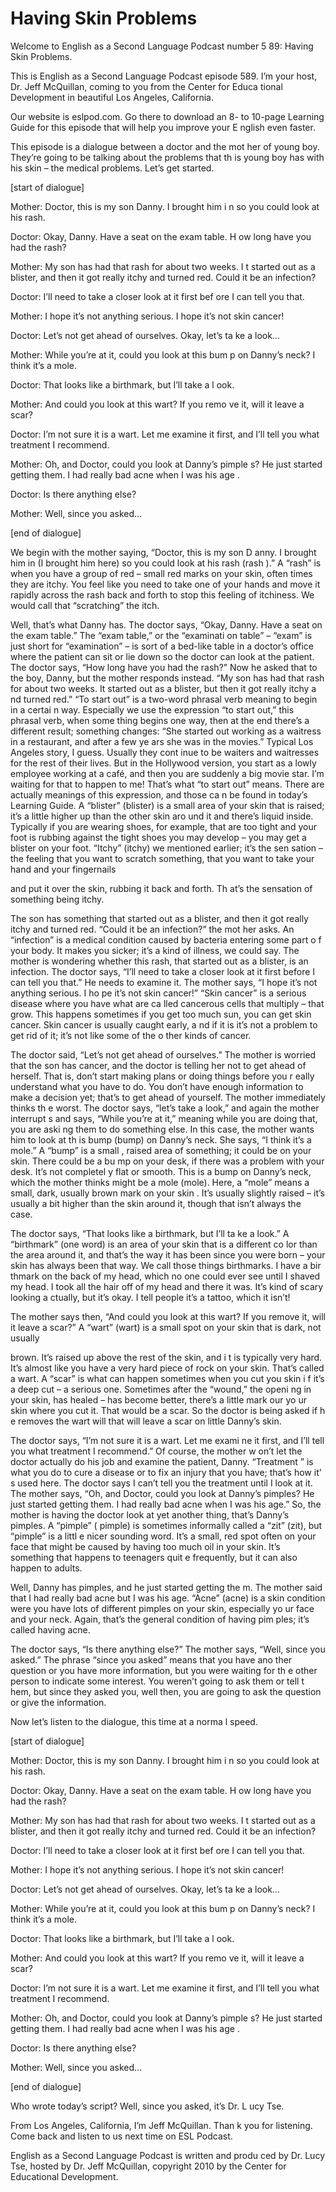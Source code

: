 # Having Skin Problems

Welcome to English as a Second Language Podcast number 5 89: Having Skin Problems. 

This is English as a Second Language Podcast episode 589.  I’m your host, Dr. Jeff McQuillan, coming to you from the Center for Educa tional Development in beautiful Los Angeles, California. 

Our website is eslpod.com.  Go there to download an 8- to 10-page Learning Guide for this episode that will help you improve your E nglish even faster. 

This episode is a dialogue between a doctor and the mot her of young boy. They’re going to be talking about the problems that th is young boy has with his skin – the medical problems.  Let’s get started. 

[start of dialogue] 

Mother:  Doctor, this is my son Danny.  I brought him i n so you could look at his rash. 

Doctor:  Okay, Danny.  Have a seat on the exam table.  H ow long have you had the rash? 

Mother:  My son has had that rash for about two weeks.  I t started out as a blister, and then it got really itchy and turned red.  Could it be an infection? 

Doctor:  I’ll need to take a closer look at it first bef ore I can tell you that.   

Mother:  I hope it’s not anything serious.  I hope it’s not skin cancer! 

Doctor:  Let’s not get ahead of ourselves.  Okay, let’s ta ke a look…  

Mother:  While you’re at it, could you look at this bum p on Danny’s neck?  I think it’s a mole. 

Doctor:  That looks like a birthmark, but I’ll take a l ook. 

Mother:  And could you look at this wart?  If you remo ve it, will it leave a scar? 

 Doctor:  I’m not sure it is a wart.  Let me examine it first, and I’ll tell you what treatment I recommend. 

Mother:  Oh, and Doctor, could you look at Danny’s pimple s?  He just started getting them.  I had really bad acne when I was his age . 

Doctor:  Is there anything else? 

Mother:  Well, since you asked… 

[end of dialogue] 

We begin with the mother saying, “Doctor, this is my son D anny.  I brought him in (I brought him here) so you could look at his rash (rash ).”  A “rash” is when you have a group of red – small red marks on your skin, often times they are itchy. You feel like you need to take one of your hands and move  it rapidly across the rash back and forth to stop this feeling of itchiness.  We  would call that “scratching” the itch. 

Well, that’s what Danny has.  The doctor says, “Okay, Danny.   Have a seat on the exam table.”  The “exam table,” or the “examinati on table” – “exam” is just short for “examination” – is sort of a bed-like table in  a doctor’s office where the patient can sit or lie down so the doctor can look at the  patient.  The doctor says, “How long have you had the rash?”  Now he asked that to  the boy, Danny, but the mother responds instead.  “My son has had that rash for about two weeks.  It started out as a blister, but then it got really itchy a nd turned red.”  “To start out” is a two-word phrasal verb meaning to begin in a certai n way.  Especially we use the expression “to start out,” this phrasal verb, when some thing begins one way, then at the end there’s a different result; something  changes: “She started out working as a waitress in a restaurant, and after a few ye ars she was in the movies.”  Typical Los Angeles story, I guess.  Usually they cont inue to be waiters and waitresses for the rest of their lives.  But in the Hollywood version, you start as a lowly employee working at a café, and then you are  suddenly a big movie star.  I’m waiting for that to happen to me!  That’s what “to start out” means. There are actually meanings of this expression, and those ca n be found in today’s Learning Guide.  A “blister” (blister) is a small  area of your skin that is raised; it’s a little higher up than the other skin aro und it and there’s liquid inside. Typically if you are wearing shoes, for example, that are too tight and your foot is rubbing against the tight shoes you may develop – you may get a blister on your foot.  “Itchy” (itchy) we mentioned earlier; it’s the sen sation – the feeling that you want to scratch something, that you want to take your hand  and your fingernails  

 and put it over the skin, rubbing it back and forth.  Th at’s the sensation of something being itchy. 

The son has something that started out as a blister, and then it got really itchy and turned red.  “Could it be an infection?” the mot her asks.  An “infection” is a medical condition caused by bacteria entering some part o f your body.  It makes you sicker; it’s a kind of illness, we could say.  The mother  is wondering whether this rash, that started out as a blister, is an infection.   The doctor says, “I’ll need to take a closer look at it first before I can tell you  that.”  He needs to examine it. The mother says, “I hope it’s not anything serious.  I ho pe it’s not skin cancer!” “Skin cancer” is a serious disease where you have what are ca lled cancerous cells that multiply – that grow.  This happens sometimes if you get too much sun, you can get skin cancer.  Skin cancer is usually caught early, a nd if it is it’s not a problem to get rid of it; it’s not like some of the o ther kinds of cancer. 

The doctor said, “Let’s not get ahead of ourselves.”  The  mother is worried that the son has cancer, and the doctor is telling her not to get ahead of herself.  That is, don’t start making plans or doing things before you r eally understand what you have to do.  You don’t have enough information to make  a decision yet; that’s to get ahead of yourself.  The mother immediately thinks th e worst.  The doctor says, “let’s take a look,” and again the mother interrupt s and says, “While you’re at it,” meaning while you are doing that, you are aski ng them to do something else.  In this case, the mother wants him to look at th is bump (bump) on Danny’s neck.  She says, “I think it’s a mole.”  A “bump” is a small , raised area of something; it could be on your skin.  There could be a bu mp on your desk, if there was a problem with your desk.  It’s not completel y flat or smooth.  This is a bump on Danny’s neck, which the mother thinks might be a mole (mole).  Here, a “mole” means a small, dark, usually brown mark on your skin .  It’s usually slightly raised – it’s usually a bit higher than the skin around it, though that isn’t always the case. 

The doctor says, “That looks like a birthmark, but I’ll ta ke a look.”  A “birthmark” (one word) is an area of your skin that is a different co lor than the area around it, and that’s the way it has been since you were born – your  skin has always been that way.  We call those things birthmarks.  I have a bir thmark on the back of my head, which no one could ever see until I shaved my head.  I took all the hair off of my head and there it was.  It’s kind of scary looking a ctually, but it’s okay.  I tell people it’s a tattoo, which it isn’t! 

The mother says then, “And could you look at this wart?  If you remove it, will it leave a scar?”  A “wart” (wart) is a small spot on your skin  that is dark, not usually  

 brown.  It’s raised up above the rest of the skin, and i t is typically very hard.  It’s almost like you have a very hard piece of rock on your skin.   That’s called a wart. A “scar” is what can happen sometimes when you cut you skin i f it’s a deep cut – a serious one.  Sometimes after the “wound,” the openi ng in your skin, has healed – has become better, there’s a little mark our yo ur skin where you cut it. That would be a scar.  So the doctor is being asked if h e removes the wart will that will leave a scar on little Danny’s skin. 

The doctor says, “I’m not sure it is a wart.  Let me exami ne it first, and I’ll tell you what treatment I recommend.”  Of course, the mother w on’t let the doctor actually do his job and examine the patient, Danny.  “Treatment ” is what you do to cure a disease or to fix an injury that you have; that’s how it’ s used here.  The doctor says I can’t tell you the treatment until I look at it.  The mother says, “Oh, and Doctor, could you look at Danny’s pimples?  He just started getting them.  I had really bad acne when I was his age.”  So, the mother is  having the doctor look at yet another thing, that’s Danny’s pimples.  A “pimple” ( pimple) is sometimes informally called a “zit” (zit), but “pimple” is a littl e nicer sounding word.  It’s a small, red spot often on your face that might be caused  by having too much oil in your skin.  It’s something that happens to teenagers quit e frequently, but it can also happen to adults. 

Well, Danny has pimples, and he just started getting the m.  The mother said that I had really bad acne but I was his age.  “Acne” (acne) is a skin condition were you have lots of different pimples on your skin, especially yo ur face and your neck.  Again, that’s the general condition of having pim ples; it’s called having acne. 

The doctor says, “Is there anything else?”  The mother says, “Well, since you asked.”  The phrase “since you asked” means that you have ano ther question or you have more information, but you were waiting for th e other person to indicate some interest.  You weren’t going to ask them or tell t hem, but since they asked you, well then, you are going to ask the question or give  the information. 

Now let’s listen to the dialogue, this time at a norma l speed. 

[start of dialogue] 

Mother:  Doctor, this is my son Danny.  I brought him i n so you could look at his rash. 

 Doctor:  Okay, Danny.  Have a seat on the exam table.  H ow long have you had the rash? 

Mother:  My son has had that rash for about two weeks.  I t started out as a blister, and then it got really itchy and turned red.  Could it be an infection? 

Doctor:  I’ll need to take a closer look at it first bef ore I can tell you that.   

Mother:  I hope it’s not anything serious.  I hope it’s not skin cancer! 

Doctor:  Let’s not get ahead of ourselves.  Okay, let’s ta ke a look…  

Mother:  While you’re at it, could you look at this bum p on Danny’s neck?  I think it’s a mole. 

Doctor:  That looks like a birthmark, but I’ll take a l ook. 

Mother:  And could you look at this wart?  If you remo ve it, will it leave a scar? 

Doctor:  I’m not sure it is a wart.  Let me examine it first, and I’ll tell you what treatment I recommend. 

Mother:  Oh, and Doctor, could you look at Danny’s pimple s?  He just started getting them.  I had really bad acne when I was his age . 

Doctor:  Is there anything else? 

Mother:  Well, since you asked… 

[end of dialogue] 

Who wrote today’s script?  Well, since you asked, it’s Dr. L ucy Tse.   

From Los Angeles, California, I’m Jeff McQuillan.  Than k you for listening.  Come back and listen to us next time on ESL Podcast. 

English as a Second Language Podcast is written and produ ced by Dr. Lucy Tse, hosted by Dr. Jeff McQuillan, copyright 2010 by the Center  for Educational Development.


